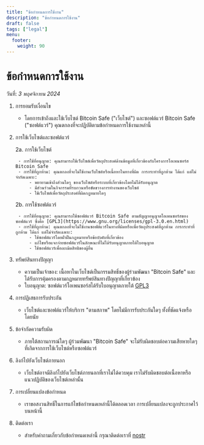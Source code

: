 ```yaml
---
title: "ข้อกำหนดการใช้งาน"
description: "ข้อกำหนดการใช้งาน"
draft: false
tags: ["legal"]
menu:
  footer:
    weight: 90
---
```


# ข้อกำหนดการใช้งาน

วันที่: *3 พฤศจิกายน 2024*

1. การยอมรับเงื่อนไข

    - โดยการเข้าถึงและใช้เว็บไซต์ Bitcoin Safe ("เว็บไซต์") และซอฟต์แวร์ Bitcoin Safe ("ซอฟต์แวร์") คุณตกลงที่จะปฏิบัติตามข้อกำหนดการใช้งานเหล่านี้

2. การใช้เว็บไซต์และซอฟต์แวร์

    2a. การใช้เว็บไซต์

        - การใช้ที่อนุญาต: คุณสามารถใช้เว็บไซต์เพื่อวัตถุประสงค์ด้านข้อมูลที่เกี่ยวข้องกับโครงการโอเพนซอร์ส Bitcoin Safe
        - การใช้ที่ถูกห้าม: คุณตกลงที่จะไม่ใช้งานเว็บไซต์หรือเนื้อหาในทางที่ผิด การกระทำที่ถูกห้าม ได้แก่ แต่ไม่จำกัดเฉพาะ:
            - พยายามเข้าถึงส่วนใดๆ ของเว็บไซต์หรือระบบที่เกี่ยวข้องโดยไม่ได้รับอนุญาต
            - มีส่วนร่วมในกิจกรรมที่รบกวนหรือขัดขวางการทำงานของเว็บไซต์
            - ใช้เว็บไซต์เพื่อวัตถุประสงค์ที่ผิดกฎหมายใดๆ

    2b. การใช้ซอฟต์แวร์

        - การใช้ที่อนุญาต: คุณสามารถใช้ซอฟต์แวร์ Bitcoin Safe ตามสัญญาอนุญาตโอเพนซอร์สของซอฟต์แวร์ ซึ่งคือ [GPL3](https://www.gnu.org/licenses/gpl-3.0.en.html)
        - การใช้ที่ถูกห้าม: คุณตกลงที่จะไม่ใช้งานซอฟต์แวร์ในทางที่ผิดหรือเพื่อวัตถุประสงค์ที่ถูกห้าม การกระทำที่ถูกห้าม ได้แก่ แต่ไม่จำกัดเฉพาะ:
            - ใช้ซอฟต์แวร์โดยฝ่าฝืนกฎหมายหรือข้อบังคับที่เกี่ยวข้อง
            - แก้ไขหรือแจกจ่ายซอฟต์แวร์ในลักษณะที่ไม่ได้รับอนุญาตภายใต้ใบอนุญาต
            - ใช้ซอฟต์แวร์เพื่อละเมิดสิทธิของผู้อื่น

3. ทรัพย์สินทางปัญญา

    - ความเป็นเจ้าของ: เนื้อหาในเว็บไซต์เป็นกรรมสิทธิ์ของผู้ร่วมพัฒนา "Bitcoin Safe" และได้รับการคุ้มครองตามกฎหมายทรัพย์สินทางปัญญาที่เกี่ยวข้อง
    - ใบอนุญาต: ซอฟต์แวร์โอเพนซอร์สได้รับใบอนุญาตภายใต้ [GPL3](https://www.gnu.org/licenses/gpl-3.0.en.html)

4. การปฏิเสธการรับประกัน

    - เว็บไซต์และซอฟต์แวร์ให้บริการ "ตามสภาพ" โดยไม่มีการรับประกันใดๆ ทั้งที่ชัดแจ้งหรือโดยนัย

5. ข้อจำกัดความรับผิด

    - ภายใต้สถานการณ์ใดๆ ผู้ร่วมพัฒนา "Bitcoin Safe" จะไม่รับผิดชอบต่อความเสียหายใดๆ ที่เกิดจากการใช้เว็บไซต์หรือซอฟต์แวร์

6. ลิงก์ไปยังเว็บไซต์ภายนอก

    - เว็บไซต์อาจมีลิงก์ไปยังเว็บไซต์ภายนอกที่เราไม่ได้ควบคุม เราไม่รับผิดชอบต่อเนื้อหาหรือแนวปฏิบัติของเว็บไซต์เหล่านั้น

7. การเปลี่ยนแปลงข้อกำหนด

    - เราขอสงวนสิทธิ์ในการแก้ไขข้อกำหนดเหล่านี้ได้ตลอดเวลา การเปลี่ยนแปลงจะถูกประกาศไว้บนหน้านี้

8. ติดต่อเรา

    - สำหรับคำถามเกี่ยวกับข้อกำหนดเหล่านี้ กรุณาติดต่อเราที่ [nostr](https://nostr.com/npub1g9uhysae68vhvwwqel8v9enr9mg43rn4tpurs6a9g4jsrw6nl7lsplhs9v)